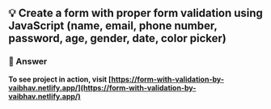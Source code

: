 ## 💡 Create a form with proper form validation using JavaScript (name, email, phone number, password, age, gender, date, color picker)

### 🚀 Answer

**To see project in action, visit [https://form-with-validation-by-vaibhav.netlify.app/](https://form-with-validation-by-vaibhav.netlify.app/)**
